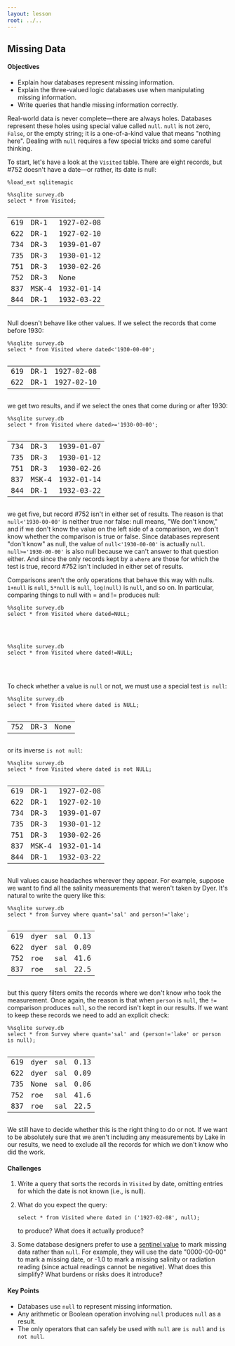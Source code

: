 ```yaml
---
layout: lesson
root: ../..
---
```


## Missing Data


<div class="objectives">
<h4 id="objectives">Objectives</h4>
<ul>
<li>Explain how databases represent missing information.</li>
<li>Explain the three-valued logic databases use when manipulating missing information.</li>
<li>Write queries that handle missing information correctly.</li>
</ul>
</div>


<div>
<p>Real-world data is never complete—there are always holes. Databases represent these holes using special value called <code>null</code>. <code>null</code> is not zero, <code>False</code>, or the empty string; it is a one-of-a-kind value that means &quot;nothing here&quot;. Dealing with <code>null</code> requires a few special tricks and some careful thinking.</p>
<p>To start, let's have a look at the <code>Visited</code> table. There are eight records, but #752 doesn't have a date—or rather, its date is null:</p>
</div>


<pre class="in"><code>%load_ext sqlitemagic
</code></pre>


<pre class="in"><code>%%sqlite survey.db
select * from Visited;
</code></pre>

<pre class="out"><code><table>
<tr><td>619</td><td>DR-1</td><td>1927-02-08</td></tr>
<tr><td>622</td><td>DR-1</td><td>1927-02-10</td></tr>
<tr><td>734</td><td>DR-3</td><td>1939-01-07</td></tr>
<tr><td>735</td><td>DR-3</td><td>1930-01-12</td></tr>
<tr><td>751</td><td>DR-3</td><td>1930-02-26</td></tr>
<tr><td>752</td><td>DR-3</td><td>None</td></tr>
<tr><td>837</td><td>MSK-4</td><td>1932-01-14</td></tr>
<tr><td>844</td><td>DR-1</td><td>1932-03-22</td></tr>
</table></code></pre>


<div>
<p>Null doesn't behave like other values. If we select the records that come before 1930:</p>
</div>


<pre class="in"><code>%%sqlite survey.db
select * from Visited where dated&lt;&#39;1930-00-00&#39;;
</code></pre>

<pre class="out"><code><table>
<tr><td>619</td><td>DR-1</td><td>1927-02-08</td></tr>
<tr><td>622</td><td>DR-1</td><td>1927-02-10</td></tr>
</table></code></pre>


<div>
<p>we get two results, and if we select the ones that come during or after 1930:</p>
</div>


<pre class="in"><code>%%sqlite survey.db
select * from Visited where dated&gt;=&#39;1930-00-00&#39;;
</code></pre>

<pre class="out"><code><table>
<tr><td>734</td><td>DR-3</td><td>1939-01-07</td></tr>
<tr><td>735</td><td>DR-3</td><td>1930-01-12</td></tr>
<tr><td>751</td><td>DR-3</td><td>1930-02-26</td></tr>
<tr><td>837</td><td>MSK-4</td><td>1932-01-14</td></tr>
<tr><td>844</td><td>DR-1</td><td>1932-03-22</td></tr>
</table></code></pre>


<div>
<p>we get five, but record #752 isn't in either set of results. The reason is that <code>null&lt;'1930-00-00'</code> is neither true nor false: null means, &quot;We don't know,&quot; and if we don't know the value on the left side of a comparison, we don't know whether the comparison is true or false. Since databases represent &quot;don't know&quot; as null, the value of <code>null&lt;'1930-00-00'</code> is actually <code>null</code>. <code>null&gt;='1930-00-00'</code> is also null because we can't answer to that question either. And since the only records kept by a <code>where</code> are those for which the test is true, record #752 isn't included in either set of results.</p>
<p>Comparisons aren't the only operations that behave this way with nulls. <code>1+null</code> is <code>null</code>, <code>5*null</code> is <code>null</code>, <code>log(null)</code> is <code>null</code>, and so on. In particular, comparing things to null with = and != produces null:</p>
</div>


<pre class="in"><code>%%sqlite survey.db
select * from Visited where dated=NULL;
</code></pre>

<pre class="out"><code><table>

</table></code></pre>


<pre class="in"><code>%%sqlite survey.db
select * from Visited where dated!=NULL;
</code></pre>

<pre class="out"><code><table>

</table></code></pre>


<div>
<p>To check whether a value is <code>null</code> or not, we must use a special test <code>is null</code>:</p>
</div>


<pre class="in"><code>%%sqlite survey.db
select * from Visited where dated is NULL;
</code></pre>

<pre class="out"><code><table>
<tr><td>752</td><td>DR-3</td><td>None</td></tr>
</table></code></pre>


<div>
<p>or its inverse <code>is not null</code>:</p>
</div>


<pre class="in"><code>%%sqlite survey.db
select * from Visited where dated is not NULL;
</code></pre>

<pre class="out"><code><table>
<tr><td>619</td><td>DR-1</td><td>1927-02-08</td></tr>
<tr><td>622</td><td>DR-1</td><td>1927-02-10</td></tr>
<tr><td>734</td><td>DR-3</td><td>1939-01-07</td></tr>
<tr><td>735</td><td>DR-3</td><td>1930-01-12</td></tr>
<tr><td>751</td><td>DR-3</td><td>1930-02-26</td></tr>
<tr><td>837</td><td>MSK-4</td><td>1932-01-14</td></tr>
<tr><td>844</td><td>DR-1</td><td>1932-03-22</td></tr>
</table></code></pre>


<div>
<p>Null values cause headaches wherever they appear. For example, suppose we want to find all the salinity measurements that weren't taken by Dyer. It's natural to write the query like this:</p>
</div>


<pre class="in"><code>%%sqlite survey.db
select * from Survey where quant=&#39;sal&#39; and person!=&#39;lake&#39;;
</code></pre>

<pre class="out"><code><table>
<tr><td>619</td><td>dyer</td><td>sal</td><td>0.13</td></tr>
<tr><td>622</td><td>dyer</td><td>sal</td><td>0.09</td></tr>
<tr><td>752</td><td>roe</td><td>sal</td><td>41.6</td></tr>
<tr><td>837</td><td>roe</td><td>sal</td><td>22.5</td></tr>
</table></code></pre>


<div>
<p>but this query filters omits the records where we don't know who took the measurement. Once again, the reason is that when <code>person</code> is <code>null</code>, the <code>!=</code> comparison produces <code>null</code>, so the record isn't kept in our results. If we want to keep these records we need to add an explicit check:</p>
</div>


<pre class="in"><code>%%sqlite survey.db
select * from Survey where quant=&#39;sal&#39; and (person!=&#39;lake&#39; or person is null);
</code></pre>

<pre class="out"><code><table>
<tr><td>619</td><td>dyer</td><td>sal</td><td>0.13</td></tr>
<tr><td>622</td><td>dyer</td><td>sal</td><td>0.09</td></tr>
<tr><td>735</td><td>None</td><td>sal</td><td>0.06</td></tr>
<tr><td>752</td><td>roe</td><td>sal</td><td>41.6</td></tr>
<tr><td>837</td><td>roe</td><td>sal</td><td>22.5</td></tr>
</table></code></pre>


<div>
<p>We still have to decide whether this is the right thing to do or not. If we want to be absolutely sure that we aren't including any measurements by Lake in our results, we need to exclude all the records for which we don't know who did the work.</p>
</div>


<div>
<h4 id="challenges">Challenges</h4>
<ol style="list-style-type: decimal">
<li><p>Write a query that sorts the records in <code>Visited</code> by date, omitting entries for which the date is not known (i.e., is null).</p></li>
<li><p>What do you expect the query:</p>
<pre><code>select * from Visited where dated in (&#39;1927-02-08&#39;, null);</code></pre>
<p>to produce? What does it actually produce?</p></li>
<li><p>Some database designers prefer to use a <a href="../../gloss.html#sentinel-value">sentinel value</a> to mark missing data rather than <code>null</code>. For example, they will use the date &quot;0000-00-00&quot; to mark a missing date, or -1.0 to mark a missing salinity or radiation reading (since actual readings cannot be negative). What does this simplify? What burdens or risks does it introduce?</p></li>
</ol>
</div>


<div class="keypoints">
<h4 id="key-points">Key Points</h4>
<ul>
<li>Databases use <code>null</code> to represent missing information.</li>
<li>Any arithmetic or Boolean operation involving <code>null</code> produces <code>null</code> as a result.</li>
<li>The only operators that can safely be used with <code>null</code> are <code>is null</code> and <code>is not null</code>.</li>
</ul>
</div>
